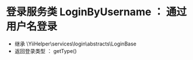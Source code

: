 # 登录服务类 LoginByUsername ： 通过用户名登录
- 继承 \YiiHelper\services\login\abstracts\LoginBase
- 返回登录类型 ： getType()

